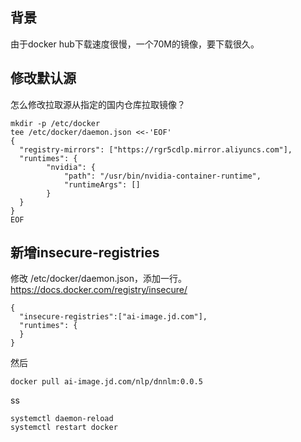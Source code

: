 

## 背景


由于docker hub下载速度很慢，一个70M的镜像，要下载很久。

## 修改默认源

怎么修改拉取源从指定的国内仓库拉取镜像？


```
mkdir -p /etc/docker
tee /etc/docker/daemon.json <<-'EOF'
{
  "registry-mirrors": ["https://rgr5cdlp.mirror.aliyuncs.com"],
  "runtimes": {
        "nvidia": {
            "path": "/usr/bin/nvidia-container-runtime",
            "runtimeArgs": []
        }
  }
}
EOF
```


## 新增insecure-registries

修改 /etc/docker/daemon.json，添加一行。
https://docs.docker.com/registry/insecure/

```
{
  "insecure-registries":["ai-image.jd.com"],
  "runtimes": {
  }
}  
```

然后
```
docker pull ai-image.jd.com/nlp/dnnlm:0.0.5
```



ss



```
systemctl daemon-reload
systemctl restart docker
```
